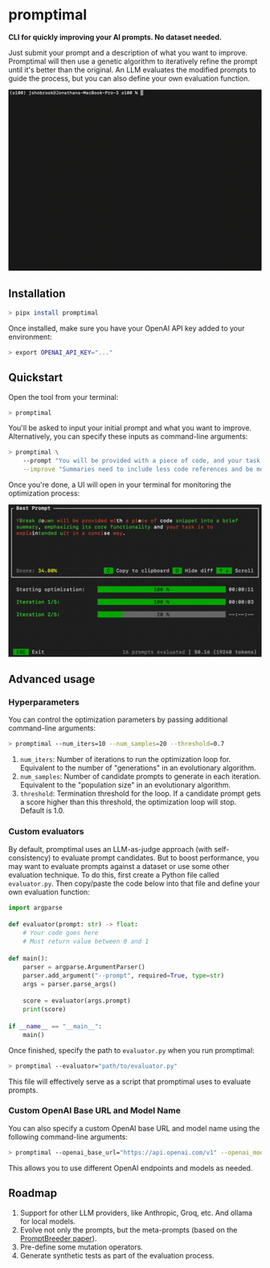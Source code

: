 # promptimal

**CLI for quickly improving your AI prompts. No dataset needed.**

Just submit your prompt and a description of what you want to improve. Promptimal will then use a genetic algorithm to iteratively refine the prompt until it's better than the original. An LLM evaluates the modified prompts to guide the process, but you can also define your own evaluation function.

![Demo](./assets/demo.gif)

## Installation

```bash
> pipx install promptimal
```

Once installed, make sure you have your OpenAI API key added to your environment:

```bash
> export OPENAI_API_KEY="..."
```

## Quickstart

Open the tool from your terminal:

```bash
> promptimal
```

You'll be asked to input your initial prompt and what you want to improve. Alternatively, you can specify these inputs as command-line arguments:

```bash
> promptimal \
    --prompt "You will be provided with a piece of code, and your task is to explain it in a concise way." \
    --improve "Summaries need to include less code references and be more high-level."
```

Once you're done, a UI will open in your terminal for monitoring the optimization process:

<img src="./assets/demo.png" width="720" />

## Advanced usage

### Hyperparameters

You can control the optimization parameters by passing additional command-line arguments:

```bash
> promptimal --num_iters=10 --num_samples=20 --threshold=0.7
```

1. `num_iters`: Number of iterations to run the optimization loop for. Equivalent to the number of "generations" in an evolutionary algorithm.
2. `num_samples`: Number of candidate prompts to generate in each iteration. Equivalent to the "population size" in an evolutionary algorithm.
3. `threshold`: Termination threshold for the loop. If a candidate prompt gets a score higher than this threshold, the optimization loop will stop. Default is 1.0.

### Custom evaluators

By default, promptimal uses an LLM-as-judge approach (with self-consistency) to evaluate prompt candidates. But to boost performance, you may want to evaluate prompts against a dataset or use some other evaluation technique. To do this, first create a Python file called `evaluator.py`. Then copy/paste the code below into that file and define your own evaluation function:

```python
import argparse

def evaluator(prompt: str) -> float:
    # Your code goes here
    # Must return value between 0 and 1

def main():
    parser = argparse.ArgumentParser()
    parser.add_argument("--prompt", required=True, type=str)
    args = parser.parse_args()

    score = evaluator(args.prompt)
    print(score)

if __name__ == "__main__":
    main()
```

Once finished, specify the path to `evaluator.py` when you run promptimal:

```bash
> promptimal --evaluator="path/to/evaluator.py"
```

This file will effectively serve as a script that promptimal uses to evaluate prompts.

### Custom OpenAI Base URL and Model Name

You can also specify a custom OpenAI base URL and model name using the following command-line arguments:

```bash
> promptimal --openai_base_url="https://api.openai.com/v1" --openai_model_name="gpt-4"
```

This allows you to use different OpenAI endpoints and models as needed.

## Roadmap

1. Support for other LLM providers, like Anthropic, Groq, etc. And ollama for local models.
2. Evolve not only the prompts, but the meta-prompts (based on the [PromptBreeder paper](https://arxiv.org/pdf/2309.16797)).
3. Pre-define some mutation operators.
4. Generate synthetic tests as part of the evaluation process.
